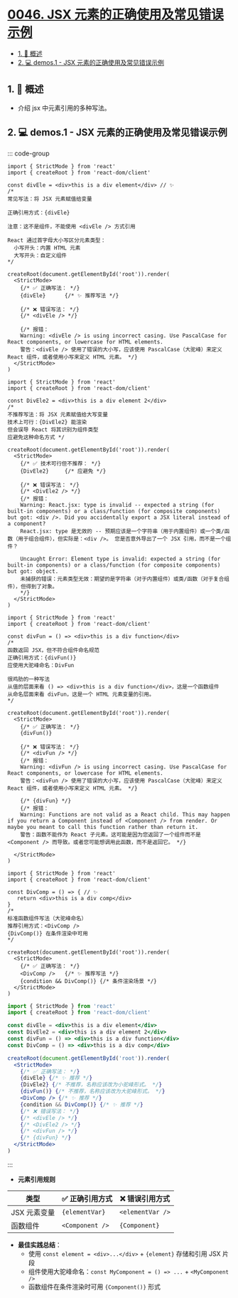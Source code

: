 # [0046. JSX 元素的正确使用及常见错误示例](https://github.com/Tdahuyou/TNotes.react/tree/main/notes/0046.%20JSX%20%E5%85%83%E7%B4%A0%E7%9A%84%E6%AD%A3%E7%A1%AE%E4%BD%BF%E7%94%A8%E5%8F%8A%E5%B8%B8%E8%A7%81%E9%94%99%E8%AF%AF%E7%A4%BA%E4%BE%8B)

<!-- region:toc -->

- [1. 📝 概述](#1--概述)
- [2. 💻 demos.1 - JSX 元素的正确使用及常见错误示例](#2--demos1---jsx-元素的正确使用及常见错误示例)

<!-- endregion:toc -->

## 1. 📝 概述

- 介绍 jsx 中元素引用的多种写法。

## 2. 💻 demos.1 - JSX 元素的正确使用及常见错误示例

::: code-group

```jsx{4,13} [1️⃣ ✨]
import { StrictMode } from 'react'
import { createRoot } from 'react-dom/client'

const divEle = <div>this is a div element</div> // ✨
/*
常见写法：将 JSX 元素赋值给变量

正确引用方式：{divEle}

注意：这不是组件，不能使用 <divEle /> 方式引用

React 通过首字母大小写区分元素类型：
  小写开头：内置 HTML 元素
  大写开头：自定义组件
*/

createRoot(document.getElementById('root')).render(
  <StrictMode>
    {/* ✅ 正确写法： */}
    {divEle}      {/* ✨ 推荐写法 */}

    {/* ❌ 错误写法： */}
    {/* <divEle /> */}

    {/* 报错：
    Warning: <divEle /> is using incorrect casing. Use PascalCase for React components, or lowercase for HTML elements.
    警告：<divEle /> 使用了错误的大小写，应该使用 PascalCase（大驼峰）来定义 React 组件，或者使用小写来定义 HTML 元素。 */}
  </StrictMode>
)
```

```jsx{4,12} [2️⃣]
import { StrictMode } from 'react'
import { createRoot } from 'react-dom/client'

const DivEle2 = <div>this is a div element 2</div>
/*
不推荐写法：将 JSX 元素赋值给大写变量
技术上可行：{DivEle2} 能渲染
但会误导 React 将其识别为组件类型
应避免这种命名方式 */

createRoot(document.getElementById('root')).render(
  <StrictMode>
    {/* ✅ 技术可行但不推荐： */}
    {DivEle2}     {/* 应避免 */}

    {/* ❌ 错误写法： */}
    {/* <DivEle2 /> */}
    {/* 报错：
    Warning: React.jsx: type is invalid -- expected a string (for built-in components) or a class/function (for composite components) but got: <div />. Did you accidentally export a JSX literal instead of a component?
    React.jsx: type 是无效的 -- 预期应该是一个字符串（用于内置组件）或一个类/函数（用于组合组件），但实际是：<div />。 您是否意外导出了一个 JSX 引用，而不是一个组件？

    Uncaught Error: Element type is invalid: expected a string (for built-in components) or a class/function (for composite components) but got: object.
    未捕获的错误：元素类型无效：期望的是字符串（对于内置组件）或类/函数（对于复合组件），但得到了对象。
    */}
  </StrictMode>
)
```

```jsx{4,13} [3️⃣]
import { StrictMode } from 'react'
import { createRoot } from 'react-dom/client'

const divFun = () => <div>this is a div function</div>
/*
函数返回 JSX，但不符合组件命名规范
正确引用方式：{divFun()}
应使用大驼峰命名：DivFun

很鸡肋的一种写法
从值的层面来看 () => <div>this is a div function</div>，这是一个函数组件
从命名层面来看 divFun，这是一个 HTML 元素变量的引用。
*/

createRoot(document.getElementById('root')).render(
  <StrictMode>
    {/* ✅ 正确写法： */}
    {divFun()}

    {/* ❌ 错误写法： */}
    {/* <divFun /> */}
    {/* 报错：
    Warning: <divFun /> is using incorrect casing. Use PascalCase for React components, or lowercase for HTML elements.
    警告：<divFun /> 使用了错误的大小写，应该使用 PascalCase（大驼峰）来定义 React 组件，或者使用小写来定义 HTML 元素。 */}

    {/* {divFun} */}
    {/* 报错：
    Warning: Functions are not valid as a React child. This may happen if you return a Component instead of <Component /> from render. Or maybe you meant to call this function rather than return it.
    警告：函数不能作为 React 子元素。这可能是因为您返回了一个组件而不是 <Component /> 而导致。或者您可能想调用此函数，而不是返回它。 */}

  </StrictMode>
)
```

```jsx{4-7,15} [4️⃣ ✨]
import { StrictMode } from 'react'
import { createRoot } from 'react-dom/client'

const DivComp = () => { // ✨
   return <div>this is a div comp</div>
}
/*
标准函数组件写法（大驼峰命名）
推荐引用方式：<DivComp />
{DivComp()} 在条件渲染中可用
*/

createRoot(document.getElementById('root')).render(
  <StrictMode>
    {/* ✅ 正确写法： */}
    <DivComp />   {/* ✨ 推荐写法 */}
    {condition && DivComp()} {/* 条件渲染场景 */}
  </StrictMode>
)
```

```jsx [5️⃣ 完整示例]
import { StrictMode } from 'react'
import { createRoot } from 'react-dom/client'

const divEle = <div>this is a div element</div>
const DivEle2 = <div>this is a div element 2</div>
const divFun = () => <div>this is a div function</div>
const DivComp = () => <div>this is a div comp</div>

createRoot(document.getElementById('root')).render(
  <StrictMode>
    {/* ✅ 正确写法： */}
    {divEle} {/* ✨ 推荐 */}
    {DivEle2} {/* 不推荐，名称应该改为小驼峰形式。 */}
    {divFun()} {/* 不推荐，名称应该改为大驼峰形式。 */}
    <DivComp /> {/* ✨ 推荐 */}
    {condition && DivComp()} {/* ✨ 推荐 */}
    {/* ❌ 错误写法： */}
    {/* <divEle /> */}
    {/* <DivEle2 /> */}
    {/* <divFun /> */}
    {/* {divFun} */}
  </StrictMode>
)
```

:::

- **元素引用规则**

| 类型         | ✅ 正确引用方式 | ❌ 错误引用方式  |
| ------------ | --------------- | ---------------- |
| JSX 元素变量 | `{elementVar}`  | `<elementVar />` |
| 函数组件     | `<Component />` | `{Component}`    |

- **最佳实践总结**：
  - 使用 `const element = <div>...</div>` + `{element}` 存储和引用 JSX 片段
  - 组件使用大驼峰命名：`const MyComponent = () => ...` + `<MyComponent />`
  - 函数组件在条件渲染时可用 `{Component()}` 形式
